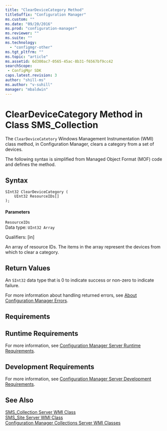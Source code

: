 ```yaml
---
title: "ClearDeviceCategory Method"
titleSuffix: "Configuration Manager"
ms.custom: ""
ms.date: "09/20/2016"
ms.prod: "configuration-manager"
ms.reviewer: ""
ms.suite: ""
ms.technology:
  - "configmgr-other"
ms.tgt_pltfrm: ""
ms.topic: "article"
ms.assetid: 6d300ac7-0565-45ac-8b31-f6567bf9cc42searchScope: - ConfigMgr SDK
caps.latest.revision: 3
author: "shill-ms"
ms.author: "v-suhill"
manager: "mbaldwin"
---
```

# ClearDeviceCategory Method in Class SMS_Collection
The `ClearDeviceCatetory` Windows Management Instrumentation (WMI) class method, in Configuration Manager, clears a category from a set of devices.  

 The following syntax is simplified from Managed Object Format (MOF) code and defines the method.  

## Syntax  

```  
SInt32 ClearDeviceCategory (  
    UInt32 ResourceIDs[]  
);  

```  

#### Parameters  
 `ResourceIDs`  
 Data type: `UInt32 Array`  

 Qualifiers: [in]  

 An array of resource IDs. The items in the array represent the devices from which to clear a category.  

## Return Values  
 An `SInt32` data type that is 0 to indicate success or non-zero to indicate failure.  

 For more information about handling returned errors, see [About Configuration Manager Errors](../../../../../develop/core/understand/about-configuration-manager-errors.md).  

## Requirements  

## Runtime Requirements  
 For more information, see [Configuration Manager Server Runtime Requirements](../../../../../develop/core/reqs/server-runtime-requirements.md).  

## Development Requirements  
 For more information, see [Configuration Manager Server Development Requirements](../../../../../develop/core/reqs/server-development-requirements.md).  

## See Also  
 [SMS_Collection Server WMI Class](../../../../../develop/reference/core/clients/collections/sms_collection-server-wmi-class.md)   
 [SMS_Site Server WMI Class](../../../../../develop/reference/core/servers/configure/sms_site-server-wmi-class.md)   
 [Configuration Manager Collections Server WMI Classes](../../../../../develop/reference/core/clients/collections/collections-server-wmi-classes.md)
